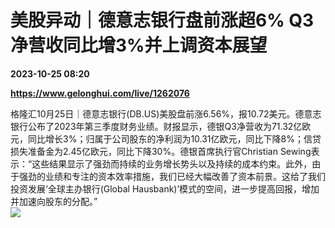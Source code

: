 # 美股异动｜德意志银行盘前涨超6% Q3净营收同比增3%并上调资本展望

**2023-10-25 08:20**

**https://www.gelonghui.com/live/1262076**

格隆汇10月25日｜德意志银行(DB.US)美股盘前涨6.56%，报10.72美元。德意志银行公布了2023年第三季度财务业绩。财报显示，德银Q3净营收为71.32亿欧元，同比增长3%；归属于公司股东的净利润为10.31亿欧元，同比下降8%；信贷损失准备金为2.45亿欧元，同比下降30%。德银首席执行官Christian Sewing表示：“这些结果显示了强劲而持续的业务增长势头以及持续的成本约束。此外，由于强劲的业绩和专注的资本效率措施，我们已经大幅改善了资本前景。这给了我们投资发展‘全球主办银行(Global Hausbank)’模式的空间，进一步提高回报，增加并加速向股东的分配。”  
![](https://img5.gelonghui.com/live/456e3-9e67fc6f-861f-4ed1-98f5-babd237c3596.png)